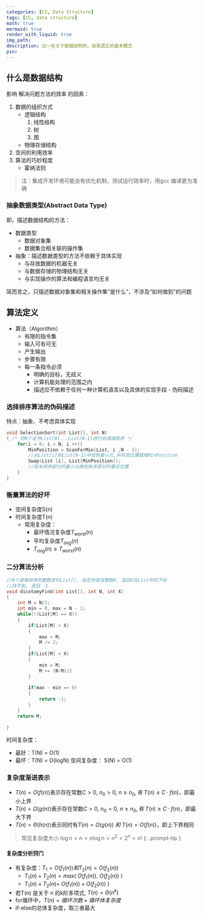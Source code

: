 ```yaml
---
categories: [CS, Data Structure]
tags: [CS, data structure]
math: true
mermaid: true
render_with_liquid: true
img_path: 
description: 记一些关于数据结构的，容易遗忘的基本概念
pin: 
---
```


## 什么是数据结构
影响 解决问题方法的效率 的因素：
1. 数据的组织方式
    * 逻辑结构
        1. 线性结构
        2. 树
        3. 图
    * 物理存储结构
2. 空间的利用效率
3. 算法的巧妙程度
    * 霍纳法则

>注：集成开发环境可能会有优化机制，测试运行效率时，用gcc 编译更为准确

### 抽象数据类型(Abstract Data Type)
即，描述数据结构的方法：  
* 数据类型
    * 数据对象集
    * 数据集合相关联的操作集
* 抽象：描述数据类型的方法不依赖于具体实现
    * 与存放数据的机器无关
    * 与数据存储的物理结构无关
    * 与实现操作的算法和编程语言均无关
    
简而言之，只描述数据对象集和相关操作集“是什么”，不涉及“如何做到”的问题  

## 算法定义
* 算法（Algorithm）
    * 有限的指令集
    * 输入可有可无
    * 产生输出
    * 步骤有限
    * 每一条指令必须
        * 明确的目标，无歧义
        * 计算机能处理的范围之内
        * 描述应不依赖于任何一种计算机语言以及具体的实现手段 - 伪码描述

### 选择排序算法的伪码描述
特点：抽象、不考虑具体实现
```c
void SelectionSort(int List[], int N)
{ /* 将N个证书List[0]...List[N-1]进行非递减排序 */
    for(i = 0; i < N; i ++){
        MinPosition = ScanForMin(List, i ,N - 1);
        //从List[i]到List[N-1]中找到最小元,并将其位置赋给MinPosition
        Swap(List [i], List[MinPosition]);
        //将未排序部分的最小元换到有序部分的最后位置
    }
}
```
        

### 衡量算法的好坏
* 空间复杂度S(n)
* 时间复杂度T(n)
    * 常用复杂度：
        * 最坏情况复杂度$T_{worst}(n)$
        * 平均复杂度$T_{avg}(n)$
        * $T_{avg}(n) \leq T_{worst}(n)$
        
### 二分算法分析
```c
//N个递增排序的整数序列List[], 给定待查找整数X, 返回X在List中的下标
//找不到, 返回 -1
void dicotomyFind(int List[], int N, int X)
{
    int M = N/2;
    int min = 0, max = N - 1;
    while(!(List[M] == X))
    {
        if(List[M] > X)
        {
            max = M;
            M /= 2;
        }
        if(List[M] < X)
        {
            min = M;
            M += (N-M)/2 
        }
        
        if(max - min == 0)
        {
            return -1;
        }
    }
    return M;
    
}
```
时间复杂度：  
* 最好：T(N) = O(1)
* 最坏：T(N) = O(logN)
空间复杂度： S(N) = O(1)  

### 复杂度渐进表示
* $T(n)=O(f(n))$表示存在常数$C>0,\ n_0>0,\ n\geq n_0,有\ T(n)\leq C·f(n)$，即最小上界
* $T(n)=\Omega (g(n))$表示存在常数$C>0,\ n_0>0,\ n\geq n_0,有\ T(n)\geq C·f(n)$，即最大下界
* $T(n)=\Theta (h(n))$表示同时有$T(n)=\Omega (g(n))\ 和\ T(n)=O(f(n))$，即上下界相同

>常见复杂度大小
$\log{n}<n<n\log{n}<n^2<2^n<n!$
{: .prompt-tip }
#### 复杂度分析窍门
* 有复杂度：$T_1=O(f_1(n)) 和 T_2(n)=O(f_2(n))$
    * $T_1(n)+T_2(n)=max(\ O(f_1(n)),\ O(f_2(n))\ )$
    * $T_1(n)\times T_2(n)=\ O(f_1(n))\times O(f_2(n))\ )$
* 若T(n) 是关于 n 的k阶多项式, $T(n)=\Theta (n^k)$
* for循环中，$T(n) = 循环次数 \times 循环体复杂度$
* if-else的总体复杂度，取三者最大




